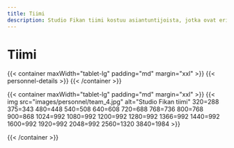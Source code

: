 ```yaml
---
title: Tiimi
description: Studio Fikan tiimi kostuu asiantuntijoista, jotka ovat erikoistuneet muun muassa vaalennus- ja raidoitustekniikoihin sekä moniväreihin. Tuotevalikoimaan lukeutuu suositut Four Reasons Pro sekä OLAPLEX -tuotteet.
---
```


# Tiimi

{{< container maxWidth="tablet-lg" padding="md" margin="xxl" >}}
{{< personnel-details >}}
{{< /container >}}

{{< container maxWidth="tablet-lg" padding="md" margin="xxl" >}}
{{< img
    src="images/personnel/team_4.jpg"
    alt="Studio Fikan tiimi"
    320=288
    375=343
    480=448
    540=508
    640=608
    720=688
    768=736
    800=768
    900=868
    1024=992
    1080=992
    1200=992
    1280=992
    1366=992
    1440=992
    1600=992
    1920=992
    2048=992
    2560=1320
    3840=1984 >}}

{{< /container >}}

